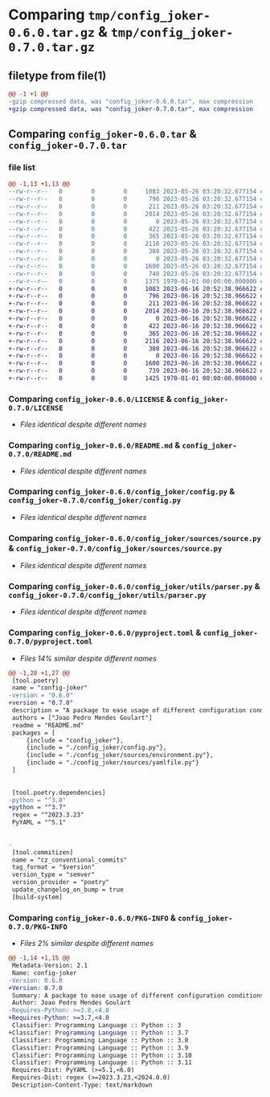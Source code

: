 # Comparing `tmp/config_joker-0.6.0.tar.gz` & `tmp/config_joker-0.7.0.tar.gz`

## filetype from file(1)

```diff
@@ -1 +1 @@
-gzip compressed data, was "config_joker-0.6.0.tar", max compression
+gzip compressed data, was "config_joker-0.7.0.tar", max compression
```

## Comparing `config_joker-0.6.0.tar` & `config_joker-0.7.0.tar`

### file list

```diff
@@ -1,13 +1,13 @@
--rw-r--r--   0        0        0     1083 2023-05-26 03:20:32.677154 config_joker-0.6.0/LICENSE
--rw-r--r--   0        0        0      796 2023-05-26 03:20:32.677154 config_joker-0.6.0/README.md
--rw-r--r--   0        0        0      211 2023-05-26 03:20:32.677154 config_joker-0.6.0/config_joker/__init__.py
--rw-r--r--   0        0        0     2014 2023-05-26 03:20:32.677154 config_joker-0.6.0/config_joker/config.py
--rw-r--r--   0        0        0        0 2023-05-26 03:20:32.677154 config_joker-0.6.0/config_joker/sources/__init__.py
--rw-r--r--   0        0        0      422 2023-05-26 03:20:32.677154 config_joker-0.6.0/config_joker/sources/environment.py
--rw-r--r--   0        0        0      365 2023-05-26 03:20:32.677154 config_joker-0.6.0/config_joker/sources/jsonfile.py
--rw-r--r--   0        0        0     2116 2023-05-26 03:20:32.677154 config_joker-0.6.0/config_joker/sources/source.py
--rw-r--r--   0        0        0      380 2023-05-26 03:20:32.677154 config_joker-0.6.0/config_joker/sources/yamlfile.py
--rw-r--r--   0        0        0        0 2023-05-26 03:20:32.677154 config_joker-0.6.0/config_joker/utils/__init__.py
--rw-r--r--   0        0        0     1600 2023-05-26 03:20:32.677154 config_joker-0.6.0/config_joker/utils/parser.py
--rw-r--r--   0        0        0      740 2023-05-26 03:20:32.677154 config_joker-0.6.0/pyproject.toml
--rw-r--r--   0        0        0     1375 1970-01-01 00:00:00.000000 config_joker-0.6.0/PKG-INFO
+-rw-r--r--   0        0        0     1083 2023-06-16 20:52:38.966622 config_joker-0.7.0/LICENSE
+-rw-r--r--   0        0        0      796 2023-06-16 20:52:38.966622 config_joker-0.7.0/README.md
+-rw-r--r--   0        0        0      211 2023-06-16 20:52:38.966622 config_joker-0.7.0/config_joker/__init__.py
+-rw-r--r--   0        0        0     2014 2023-06-16 20:52:38.966622 config_joker-0.7.0/config_joker/config.py
+-rw-r--r--   0        0        0        0 2023-06-16 20:52:38.966622 config_joker-0.7.0/config_joker/sources/__init__.py
+-rw-r--r--   0        0        0      422 2023-06-16 20:52:38.966622 config_joker-0.7.0/config_joker/sources/environment.py
+-rw-r--r--   0        0        0      365 2023-06-16 20:52:38.966622 config_joker-0.7.0/config_joker/sources/jsonfile.py
+-rw-r--r--   0        0        0     2116 2023-06-16 20:52:38.966622 config_joker-0.7.0/config_joker/sources/source.py
+-rw-r--r--   0        0        0      380 2023-06-16 20:52:38.966622 config_joker-0.7.0/config_joker/sources/yamlfile.py
+-rw-r--r--   0        0        0        0 2023-06-16 20:52:38.966622 config_joker-0.7.0/config_joker/utils/__init__.py
+-rw-r--r--   0        0        0     1600 2023-06-16 20:52:38.966622 config_joker-0.7.0/config_joker/utils/parser.py
+-rw-r--r--   0        0        0      739 2023-06-16 20:52:38.966622 config_joker-0.7.0/pyproject.toml
+-rw-r--r--   0        0        0     1425 1970-01-01 00:00:00.000000 config_joker-0.7.0/PKG-INFO
```

### Comparing `config_joker-0.6.0/LICENSE` & `config_joker-0.7.0/LICENSE`

 * *Files identical despite different names*

### Comparing `config_joker-0.6.0/README.md` & `config_joker-0.7.0/README.md`

 * *Files identical despite different names*

### Comparing `config_joker-0.6.0/config_joker/config.py` & `config_joker-0.7.0/config_joker/config.py`

 * *Files identical despite different names*

### Comparing `config_joker-0.6.0/config_joker/sources/source.py` & `config_joker-0.7.0/config_joker/sources/source.py`

 * *Files identical despite different names*

### Comparing `config_joker-0.6.0/config_joker/utils/parser.py` & `config_joker-0.7.0/config_joker/utils/parser.py`

 * *Files identical despite different names*

### Comparing `config_joker-0.6.0/pyproject.toml` & `config_joker-0.7.0/pyproject.toml`

 * *Files 14% similar despite different names*

```diff
@@ -1,28 +1,27 @@
 [tool.poetry]
 name = "config-joker"
-version = "0.6.0"
+version = "0.7.0"
 description = "A package to ease usage of different configuration conditions in your projects."
 authors = ["Joao Pedro Mendes Goulart"]
 readme = "README.md"
 packages = [
     {include = "config_joker"},
     {include = "./config_joker/config.py"},
     {include = "./config_joker/sources/environment.py"},
     {include = "./config_joker/sources/yamlfile.py"}
 ]
 
 
 [tool.poetry.dependencies]
-python = "^3.8"
+python = "^3.7"
 regex = "^2023.3.23"
 PyYAML = "^5.1"
 
 
-
 [tool.commitizen]
 name = "cz_conventional_commits"
 tag_format = "$version"
 version_type = "semver"
 version_provider = "poetry"
 update_changelog_on_bump = true
 [build-system]
```

### Comparing `config_joker-0.6.0/PKG-INFO` & `config_joker-0.7.0/PKG-INFO`

 * *Files 2% similar despite different names*

```diff
@@ -1,14 +1,15 @@
 Metadata-Version: 2.1
 Name: config-joker
-Version: 0.6.0
+Version: 0.7.0
 Summary: A package to ease usage of different configuration conditions in your projects.
 Author: Joao Pedro Mendes Goulart
-Requires-Python: >=3.8,<4.0
+Requires-Python: >=3.7,<4.0
 Classifier: Programming Language :: Python :: 3
+Classifier: Programming Language :: Python :: 3.7
 Classifier: Programming Language :: Python :: 3.8
 Classifier: Programming Language :: Python :: 3.9
 Classifier: Programming Language :: Python :: 3.10
 Classifier: Programming Language :: Python :: 3.11
 Requires-Dist: PyYAML (>=5.1,<6.0)
 Requires-Dist: regex (>=2023.3.23,<2024.0.0)
 Description-Content-Type: text/markdown
```

